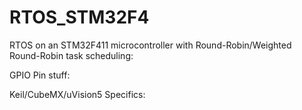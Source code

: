 # RTOS_STM32F4

RTOS on an STM32F411 microcontroller with Round-Robin/Weighted Round-Robin task scheduling:

GPIO Pin stuff:

Keil/CubeMX/uVision5 Specifics:
